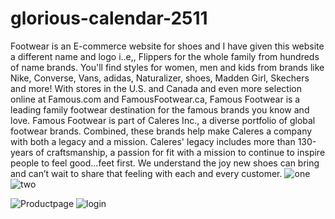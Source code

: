 # glorious-calendar-2511
Footwear is an E-commerce website for shoes and I have given this website a different name and logo i..e,, Flippers for the whole family from hundreds of name brands. You'll find styles for women, men and kids from brands like Nike, Converse, Vans, adidas, Naturalizer, shoes, Madden Girl, Skechers and more! With stores in the U.S. and Canada and even more selection online at Famous.com and FamousFootwear.ca, Famous Footwear is a leading family footwear destination for the famous brands you know and love. Famous Footwear is part of Caleres Inc., a diverse portfolio of global footwear brands. Combined, these brands help make Caleres a company with both a legacy and a mission. Caleres' legacy includes more than 130-years of craftsmanship, a passion for fit with a mission to continue to inspire people to feel good…feet first. We understand the joy new shoes can bring and can’t wait to share that feeling with each and every customer.
![one](https://user-images.githubusercontent.com/113035635/221483849-6e8e2263-60bd-4f90-b293-042202bbb0c3.PNG)
![two](https://user-images.githubusercontent.com/113035635/221484190-0cb37c3e-2446-4795-9ab8-6b5995a33366.PNG)

![Productpage](https://user-images.githubusercontent.com/113035635/221483889-3636bae3-045d-4eda-bf74-168104309cda.PNG)
![login](https://user-images.githubusercontent.com/113035635/221483907-6906ebec-fe17-49c4-84f8-f04d4049670d.PNG)
